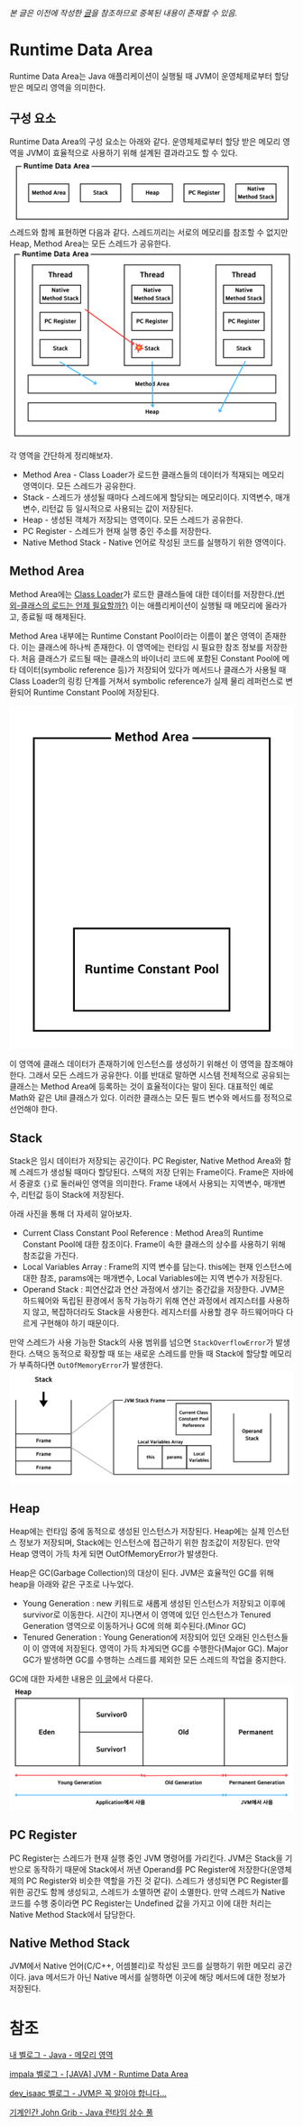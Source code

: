 ###### 본 글은 이전에 작성한 [글](../메모리-영역.md)을 참조하므로 중복된 내용이 존재할 수 있음.

# Runtime Data Area
Runtime Data Area는 Java 애플리케이션이 실행될 때 JVM이 운영체제로부터 할당받은 메모리 영역을 의미한다.

## 구성 요소
Runtime Data Area의 구성 요소는 아래와 같다.
운영체제로부터 할당 받은 메모리 영역을 JVM이 효율적으로 사용하기 위해 설계된 결과라고도 할 수 있다.
![runtime data area component](../image/runtime-data-area-component.png)
스레드와 함께 표현하면 다음과 같다. 스레드끼리는 서로의 메모리를 참조할 수 없지만 Heap, Method Area는 모든 스레드가 공유한다.
![Runtime Data Area with Thread.png](../image/runtime-data-area-with-thread.png)

각 영역을 간단하게 정리해보자.
- Method Area - Class Loader가 로드한 클래스들의 데이터가 적재되는 메모리 영역이다. 모든 스레드가 공유한다.
- Stack - 스레드가 생성될 때마다 스레드에게 할당되는 메모리이다. 지역변수, 매개변수, 리턴값 등 일시적으로 사용되는 값이 저장된다.
- Heap - 생성된 객체가 저장되는 영역이다. 모든 스레드가 공유한다.
- PC Register - 스레드가 현재 실행 중인 주소를 저장한다.
- Native Method Stack - Native 언어로 작성된 코드를 실행하기 위한 영역이다.

## Method Area
Method Area에는 [Class Loader](./Class-Loader.md)가 로드한 클래스들에 대한 데이터를 저장한다.[(번외-클래스의 로드는 언제 필요할까?)](https://github.com/likerhythm/TIL/blob/main/JAVA/JVM/Class-Loader.md#%ED%95%84%EC%9A%94%ED%95%A0-%EB%95%8C)
이는 애플리케이션이 실행될 때 메모리에 올라가고, 종료될 때 해제된다.

Method Area 내부에는 Runtime Constant Pool이라는 이름이 붙은 영역이 존재한다. 이는 클래스에 하나씩 존재한다. 
이 영역에는 런타임 시 필요한 참조 정보를 저장한다. 
처음 클래스가 로드될 때는 클래스의 바이너리 코드에 포함된 Constant Pool에 메타 데이터(symbolic reference 등)가 저장되어 있다가
메서드나 클래스가 사용될 때 Class Loader의 링킹 단계를 거쳐서 symbolic reference가 실제 물리 레퍼런스로 변환되어 Runtime Constant Pool에 저장된다.

![runtime constant pool.png](../image/runtime-constant-pool.png)

이 영역에 클래스 데이터가 존재하기에 인스턴스를 생성하기 위해선 이 영역을 참조해야 한다. 그래서 모든 스레드가 공유한다.
이를 반대로 말하면 시스템 전체적으로 공유되는 클래스는 Method Area에 등록하는 것이 효율적이다는 말이 된다.
대표적인 예로 Math와 같은 Util 클래스가 있다. 이러한 클래스는 모든 필드 변수와 메서드를 정적으로 선언해야 한다.

## Stack
Stack은 임시 데이터가 저장되는 공간이다. PC Register, Native Method Area와 함께 스레드가 생성될 때마다 할당된다.
스택의 저장 단위는 Frame이다. Frame은 자바에서 중괄호 `{}`로 둘러싸인 영역을 의미한다.
Frame 내에서 사용되는 지역변수, 매개변수, 리턴값 등이 Stack에 저장된다.

아래 사진을 통해 더 자세히 알아보자.
- Current Class Constant Pool Reference : Method Area의 Runtime Constant Pool에 대한 참조이다. Frame이 속한 클래스의 상수를 사용하기 위해 참조값을 가진다.
- Local Variables Array : Frame의 지역 변수를 담는다. this에는 현재 인스턴스에 대한 참조, params에는 매개변수, Local Variables에는 지역 변수가 저장된다.
- Operand Stack : 피연산값과 연산 과정에서 생기는 중간값을 저장한다. JVM은 하드웨어와 독립된 환경에서 동작 가능하기 위해 연산 과정에서 레지스터를 사용하지 않고, 복잡하더라도 Stack을 사용한다.
레지스터를 사용할 경우 하드웨어마다 다르게 구현해야 하기 때문이다.

만약 스레드가 사용 가능한 Stack의 사용 범위를 넘으면 `StackOverflowError`가 발생한다.
스택으 동적으로 확장할 때 또는 새로운 스레드를 만들 때 Stack에 할당할 메모리가 부족하다면 `OutOfMemoryError`가 발생한다.
![jvm stack.png](../image/jvm-stack.png)

## Heap
Heap에는 런타임 중에 동적으로 생성된 인스턴스가 저장된다. Heap에는 실제 인스턴스 정보가 저장되며, Stack에는 인스턴스에 접근하기 위한 참조값이 저장된다.
만약 Heap 영역이 가득 차게 되면 OutOfMemoryError가 발생한다.

Heap은 GC(Garbage Collection)의 대상이 된다. JVM은 효율적인 GC를 위해 heap을 아래와 같은 구조로 나누었다.
- Young Generation : new 키워드로 새롭게 생성된 인스턴스가 저장되고 이후에 survivor로 이동한다.
시간이 지나면서 이 영역에 있던 인스턴스가 Tenured Generation 영역으로 이동하거나 GC에 의해 회수된다.(Minor GC)
- Tenured Generation : Young Generation에 저장되어 있던 오래된 인스턴스들이 이 영역에 저장된다.
영역이 가득 차게되면 GC를 수행한다(Major GC). Major GC가 발생하면 GC를 수행하는 스레드를 제외한 모든 스레드의 작업을 중지한다.

GC에 대한 자세한 내용은 [이 글](./Garbage-Collection.md)에서 다룬다.
![jvm heap.png](../image/jvm-heap.png)

## PC Register
PC Register는 스레드가 현재 실행 중인 JVM 명령어를 가리킨다.
JVM은 Stack을 기반으로 동작하기 때문에 Stack에서 꺼낸 Operand를 PC Register에 저장한다(운영체제의 PC Register와 비슷한 역할을 가진 것 같다).
스레드가 생성되면 PC Register를 위한 공간도 함께 생성되고, 스레드가 소멸하면 같이 소멸한다.
만약 스레드가 Native 코드를 수행 중이라면 PC Register는 Undefined 값을 가지고 이에 대한 처리는 Native Method Stack에서 담당한다. 

## Native Method Stack
JVM에서 Native 언어(C/C++, 어셈블리)로 작성된 코드를 실행하기 위한 메모리 공간이다.
java 메서드가 아닌 Native 메서를 실행하면 이곳에 해당 메서드에 대한 정보가 저장된다.

# 참조
[내 벨로그 - Java - 메모리 영역](https://velog.io/@likerhythm/Java-%EB%A9%94%EB%AA%A8%EB%A6%AC-%EC%98%81%EC%97%AD)

[impala 벨로그 - [JAVA] JVM - Runtime Data Area](https://velog.io/@impala/JAVA-JVM-Runtime-Data-Area)

[dev_isaac 벨로그 - JVM은 꼭 알아야 합니다...](https://velog.io/@dev_isaac/JVM)

[기계인간 John Grib - Java 런타임 상수 풀](https://johngrib.github.io/wiki/java/run-time-constant-pool/)

